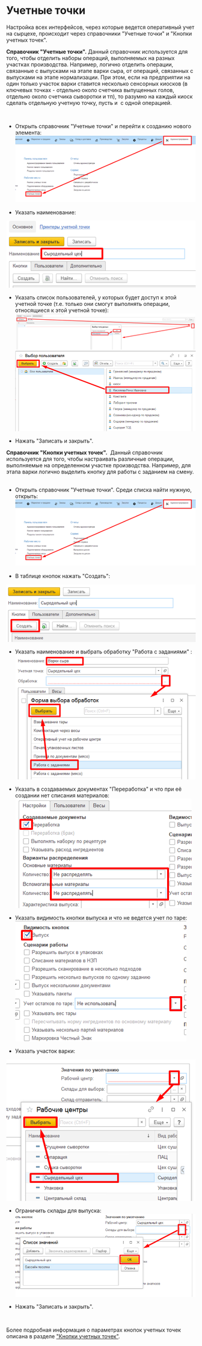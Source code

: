 **Учетные точки**
=================

Настройка всех интерфейсов, через которые ведется оперативный учет на
сырцехе, происходит через справочники "Учетные точки" и "Кнопки учетных
точек".



**Справочник "Учетные точки".** Данный справочник используется для того,
чтобы отделить наборы операций, выполняемых на разных участках
производства. Например, логично отделить операции, связанные с выпусками
на этапе варки сыра, от операций, связанных с выпусками на этапе
нормализации. При этом, если на предприятии на один только участок варки
ставится несколько сенсорных киосков (в ключевых точках - отдельно около
счетчика выпущенных голов, отдельно около счетчика сыворотки и тп), то
разумно на каждый киоск сделать отдельную учетную точку, пусть и  с
одной операцией.
 

 

-   Открыть справочник "Учетные точки" и перейти к созданию нового
    элемента:
    ![](AccountPoints.assets/drex_uchetnye_tochki_3_custom.png)
     
-   Указать наименование:

![](AccountPoints.assets/drex_uchetnye_tochki_3_custom_2.png)


-   Указать список пользователей, у которых будет доступ к этой учетной
    точке (т.е. только они смогут выполнять операции, относящиеся к этой
    учетной точке):
    ![](AccountPoints.assets/drex_uchetnye_tochki_3_custom_3.png)
    ![](AccountPoints.assets/drex_uchetnye_tochki_3_custom_4.png)
    
    
-   Нажать "Записать и закрыть".


**Справочник "Кнопки учетных точек".**  Данный справочник
используется для того, чтобы настраивать различные операции,
выполняемые на определенном участке производства. Например, для
этапа варки логично выделить кнопку для работы с заданием на смену.
     

-   Открыть справочник "Учетные точки". Среди списка найти нужную,
    открыть:
    ![](AccountPoints.assets/drex_uchetnye_tochki_3_custom.png)
     
-   В таблице кнопок нажать "Создать":


![](AccountPoints.assets/drex_uchetnye_tochki_3_custom_5.png)


-   Указать наименование и выбрать обработку "Работа с заданиями" :
    ![](AccountPoints.assets/drex_uchetnye_tochki_3_custom_6.png)


-   Указать в создаваемых документах "Переработка" и что при её создании
    нет списания материалов:
    ![](AccountPoints.assets/drex_uchetnye_tochki_3_custom_7.png)


-   Указать видимость кнопки выпуска и что не ведется учет по таре:
    ![](AccountPoints.assets/drex_uchetnye_tochki_3_custom_8.png)


-   Указать участок варки:


![](AccountPoints.assets/drex_uchetnye_tochki_3_custom_9.png)


-   Ограничить склады для выпуска:
    ![](AccountPoints.assets/drex_uchetnye_tochki_3_custom_10.png)


-   Нажать "Записать и закрыть".

 

Более подробная информация о параметрах кнопок учетных точек описана в
разделе ["Кнопки учетных точек"](../../../../../../Manufacture/CommonInformation/Handbooks/ButtonOfAccountPoint/readme.md).
